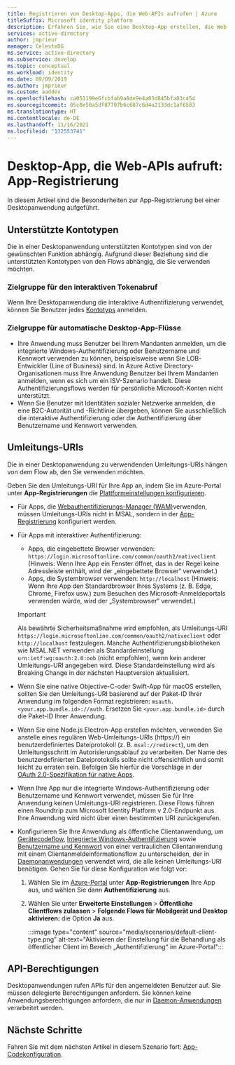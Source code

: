 ```yaml
---
title: Registrieren von Desktop-Apps, die Web-APIs aufrufen | Azure
titleSuffix: Microsoft identity platform
description: Erfahren Sie, wie Sie eine Desktop-App erstellen, die Web-APIs aufruft (App-Registrierung)
services: active-directory
author: jmprieur
manager: CelesteDG
ms.service: active-directory
ms.subservice: develop
ms.topic: conceptual
ms.workload: identity
ms.date: 09/09/2019
ms.author: jmprieur
ms.custom: aaddev
ms.openlocfilehash: ca051199e6fcbfab9a8de9e4a03d845bfa03c454
ms.sourcegitcommit: 05c8e50a5df87707b6c687c6d4a2133dc1af6583
ms.translationtype: HT
ms.contentlocale: de-DE
ms.lasthandoff: 11/16/2021
ms.locfileid: "132553741"
---
```

# <a name="desktop-app-that-calls-web-apis-app-registration"></a>Desktop-App, die Web-APIs aufruft: App-Registrierung

In diesem Artikel sind die Besonderheiten zur App-Registrierung bei einer Desktopanwendung aufgeführt.

## <a name="supported-account-types"></a>Unterstützte Kontotypen

Die in einer Desktopanwendung unterstützten Kontotypen sind von der gewünschten Funktion abhängig. Aufgrund dieser Beziehung sind die unterstützten Kontotypen von den Flows abhängig, die Sie verwenden möchten.

### <a name="audience-for-interactive-token-acquisition"></a>Zielgruppe für den interaktiven Tokenabruf

Wenn Ihre Desktopanwendung die interaktive Authentifizierung verwendet, können Sie Benutzer jedes [Kontotyps](quickstart-register-app.md) anmelden.

### <a name="audience-for-desktop-app-silent-flows"></a>Zielgruppe für automatische Desktop-App-Flüsse

- Ihre Anwendung muss Benutzer bei Ihrem Mandanten anmelden, um die integrierte Windows-Authentifizierung oder Benutzername und Kennwort verwenden zu können, beispielsweise wenn Sie LOB-Entwickler (Line of Business) sind. In Azure Active Directory-Organisationen muss Ihre Anwendung Benutzer bei Ihrem Mandanten anmelden, wenn es sich um ein ISV-Szenario handelt. Diese Authentifizierungsflows werden für persönliche Microsoft-Konten nicht unterstützt.
- Wenn Sie Benutzer mit Identitäten sozialer Netzwerke anmelden, die eine B2C-Autorität und -Richtlinie übergeben, können Sie ausschließlich die interaktive Authentifizierung oder die Authentifizierung über Benutzername und Kennwort verwenden.

## <a name="redirect-uris"></a>Umleitungs-URIs

Die in einer Desktopanwendung zu verwendenden Umleitungs-URIs hängen von dem Flow ab, den Sie verwenden möchten.

Geben Sie den Umleitungs-URI für Ihre App an, indem Sie im Azure-Portal unter **App-Registrierungen** die [Plattformeinstellungen konfigurieren](quickstart-register-app.md#add-a-redirect-uri).

- Für Apps, die [Webauthentifizierungs-Manager (WAM)](scenario-desktop-acquire-token-wam.md)verwenden, müssen Umleitungs-URIs nicht in MSAL, sondern in der [App-Registrierung](scenario-desktop-acquire-token-wam.md#redirect-uri) konfiguriert werden.

- Für Apps mit interaktiver Authentifizierung:

  - Apps, die eingebettete Browser verwenden: `https://login.microsoftonline.com/common/oauth2/nativeclient` (Hinweis: Wenn Ihre App ein Fenster öffnet, das in der Regel keine Adressleiste enthält, wird der „eingebettete Browser“ verwendet.)
  - Apps, die Systembrowser verwenden: `http://localhost` (Hinweis: Wenn Ihre App den Standardbrowser Ihres Systems (z. B. Edge, Chrome, Firefox usw.) zum Besuchen des Microsoft-Anmeldeportals verwenden würde, wird der „Systembrowser“ verwendet.)
  
  > [!IMPORTANT]
  > Als bewährte Sicherheitsmaßnahme wird empfohlen, als Umleitungs-URI `https://login.microsoftonline.com/common/oauth2/nativeclient` oder `http://localhost` festzulegen. Manche Authentifizierungsbibliotheken wie MSAL.NET verwenden als Standardeinstellung `urn:ietf:wg:oauth:2.0:oob` (nicht empfohlen), wenn kein anderer Umleitungs-URI angegeben wird. Diese Standardeinstellung wird als Breaking Change in der nächsten Hauptversion aktualisiert.

- Wenn Sie eine native Objective-C-oder Swift-App für macOS erstellen, sollten Sie den Umleitungs-URI basierend auf der Paket-ID Ihrer Anwendung im folgenden Format registrieren: `msauth.<your.app.bundle.id>://auth`. Ersetzen Sie `<your.app.bundle.id>` durch die Paket-ID Ihrer Anwendung.
- Wenn Sie eine Node.js Electron-App erstellen möchten, verwenden Sie anstelle eines regulären Web-Umleitungs-URIs (https://) ein benutzerdefiniertes Dateiprotokoll (z. B. `msal://redirect`), um den Umleitungsschritt im Autorisierungsablauf zu verarbeiten. Der Name des benutzerdefinierten Dateiprotokolls sollte nicht offensichtlich und somit leicht zu erraten sein. Befolgen Sie hierfür die Vorschläge in der [OAuth 2.0-Spezifikation für native Apps](https://tools.ietf.org/html/rfc8252#section-7.1).
- Wenn Ihre App nur die integrierte Windows-Authentifizierung oder Benutzername und Kennwort verwendet, müssen Sie für Ihre Anwendung keinen Umleitungs-URI registrieren. Diese Flows führen einen Roundtrip zum Microsoft Identity Platform v 2.0-Endpunkt aus. Ihre Anwendung wird nicht über einen bestimmten URI zurückgerufen.
- Konfigurieren Sie Ihre Anwendung als öffentliche Clientanwendung, um [Gerätecodeflow](scenario-desktop-acquire-token-device-code-flow.md), [Integrierte Windows-Authentifizierung](scenario-desktop-acquire-token-integrated-windows-authentication.md) sowie [Benutzername und Kennwort](scenario-desktop-acquire-token-username-password.md) von einer vertraulichen Clientanwendung mit einem Clientanmeldeinformationsflow zu unterscheiden, der in [Daemonanwendungen](scenario-daemon-overview.md) verwendet wird, die alle keinen Umleitungs-URI benötigen. Gehen Sie für diese Konfiguration wie folgt vor:

    1. Wählen Sie im <a href="https://portal.azure.com/" target="_blank">Azure-Portal</a> unter **App-Registrierungen** Ihre App aus, und wählen Sie dann **Authentifizierung** aus.
    1. Wählen Sie unter **Erweiterte Einstellungen** > **Öffentliche Clientflows zulassen** > **Folgende Flows für Mobilgerät und Desktop aktivieren:** die Option **Ja** aus.

        :::image type="content" source="media/scenarios/default-client-type.png" alt-text="Aktivieren der Einstellung für die Behandlung als öffentlicher Client im Bereich „Authentifizierung“ im Azure-Portal":::

## <a name="api-permissions"></a>API-Berechtigungen

Desktopanwendungen rufen APIs für den angemeldeten Benutzer auf. Sie müssen delegierte Berechtigungen anfordern. Sie können keine Anwendungsberechtigungen anfordern, die nur in [Daemon-Anwendungen](scenario-daemon-overview.md) verarbeitet werden.

## <a name="next-steps"></a>Nächste Schritte

Fahren Sie mit dem nächsten Artikel in diesem Szenario fort: [App-Codekonfiguration](scenario-desktop-app-configuration.md).
